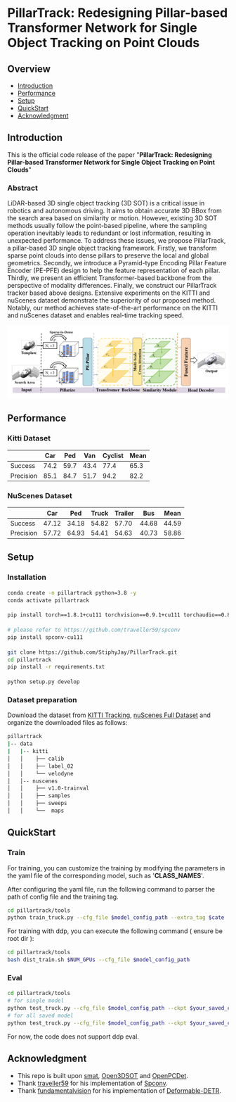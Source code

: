 # PillarTrack: Redesigning Pillar-based Transformer Network for Single Object Tracking on Point Clouds
## Overview

- [Introduction](#introduction)
- [Performance](#performance)
- [Setup](#setup)
- [QuickStart](#quickstart)
- [Acknowledgment](#acknowledgment)
<!-- - [Citation](#citation) -->

## Introduction

This is the official code release of the paper "**PillarTrack: Redesigning Pillar-based Transformer Network for Single Object Tracking on Point Clouds**"

### Abstract
LiDAR-based 3D single object tracking (3D SOT) is a critical issue in robotics and autonomous driving. It aims to obtain accurate 3D BBox from the search area based on similarity or motion. However, existing 3D SOT methods usually follow the point-based pipeline, where the sampling operation inevitably leads to redundant or lost information, resulting in unexpected performance. To address these issues, we propose PillarTrack, a pillar-based 3D single object tracking framework. Firstly, we transform sparse point clouds into dense pillars to preserve the local and global geometrics. Secondly, we introduce
a Pyramid-type Encoding Pillar Feature Encoder (PE-PFE) design to help the feature representation of each pillar. Thirdly, we present an efficient Transformer-based backbone from the perspective of modality differences. Finally, we construct our PillarTrack tracker based above designs. Extensive experiments on the KITTI and nuScenes dataset demonstrate the superiority of our proposed method. Notably, our method achieves state-of-the-art performance on the KITTI and nuScenes dataset and enables real-time tracking speed.

<img src="doc/pipeline.jpg"  />

## Performance

### Kitti Dataset

|           | Car  | Ped  | Van  | Cyclist  | Mean  |
| --------- | ---- | ---- | ---- | -------- | ----- |
| Success   | 74.2 | 59.7 | 43.4 | 77.4     | 65.3  |
| Precision | 85.1 | 84.7 | 51.7 | 94.2     | 82.2  |

### NuScenes Dataset

|           | Car   | Ped   | Truck  | Trailer | Bus  | Mean  |
| --------- | ----- | ----- | ------ | ------- | ---- | ----  |
| Success   | 47.12 | 34.18 | 54.82  | 57.70   | 44.68| 44.59 |
| Precision | 57.72 | 64.93 | 54.41  | 54.63   | 40.73| 58.86 |

## Setup

### Installation

   ```bash
   conda create -n pillartrack python=3.8 -y
   conda activate pillartrack
   
   pip install torch==1.8.1+cu111 torchvision==0.9.1+cu111 torchaudio==0.8.1 -f https://download.pytorch.org/whl/torch_stable.html
   
   # please refer to https://github.com/traveller59/spconv
   pip install spconv-cu111

   git clone https://github.com/StiphyJay/PillarTrack.git
   cd pillartrack
   pip install -r requirements.txt

   python setup.py develop
   ```

### Dataset preparation

   Download the dataset from [KITTI Tracking](http://www.cvlibs.net/datasets/kitti/eval_tracking.php), [nuScenes Full Dataset](https://www.nuscenes.org/download) and organize the downloaded files as follows:

   ```bash
   pillartrack                                           
   |-- data                                     
   |   |-- kitti
   │   │    ├── calib
   │   │    ├── label_02
   │   │    └── velodyne
   │   │-- nuscenes
   │   │    ├── v1.0-trainval
   │   │    ├── samples
   │   │    ├── sweeps
   │   │    └──  maps 
   ```

## QuickStart

### Train

For training, you can customize the training by modifying the parameters in the yaml file of the corresponding model, such as '**CLASS_NAMES**'.

After configuring the yaml file, run the following command to parser the path of config file and the training tag.

```bash
cd pillartrack/tools
python train_truck.py --cfg_file $model_config_path --extra_tag $cate
```

For training with ddp, you can execute the following command ( ensure be root dir ):

```bash
cd pillartrack/tools
bash dist_train.sh $NUM_GPUs --cfg_file $model_config_path
```

### Eval

```bash
cd pillartrack/tools
# for single model
python test_truck.py --cfg_file $model_config_path --ckpt $your_saved_ckpt
# for all saved model
python test_truck.py --cfg_file $model_config_path --ckpt $your_saved_ckpt --eval_all
```

For now, the code does not support ddp eval.

## Acknowledgment

- This repo is built upon [smat](https://github.com/3bobo/smat), [Open3DSOT](https://github.com/Ghostish/Open3DSOT) and [OpenPCDet](https://github.com/open-mmlab/OpenPCDet).  
- Thank [traveller59](https://github.com/traveller59) for his implementation of [Spconv](https://github.com/traveller59/spconv).
- Thank [fundamentalvision](https://github.com/fundamentalvision) for his implementation of [Deformable-DETR](https://github.com/fundamentalvision/Deformable-DETR).
<!-- ## Citation

If you find the project useful for your research, you may cite,

```
@ARTICLE{smat,
  author={Cui, Yubo and Shan, Jiayao and Gu, Zuoxu and Li, Zhiheng and Fang, Zheng},
  journal={IEEE Robotics and Automation Letters}, 
  title={Exploiting More Information in Sparse Point Cloud for 3D Single Object Tracking}, 
  year={2022},
  volume={7},
  number={4},
  pages={11926-11933},
  doi={10.1109/LRA.2022.3208687}}
``` -->
